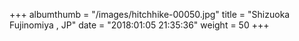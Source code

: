+++
albumthumb = "/images/hitchhike-00050.jpg"
title = "Shizuoka Fujinomiya , JP"
date = "2018:01:05 21:35:36"
weight = 50
+++

